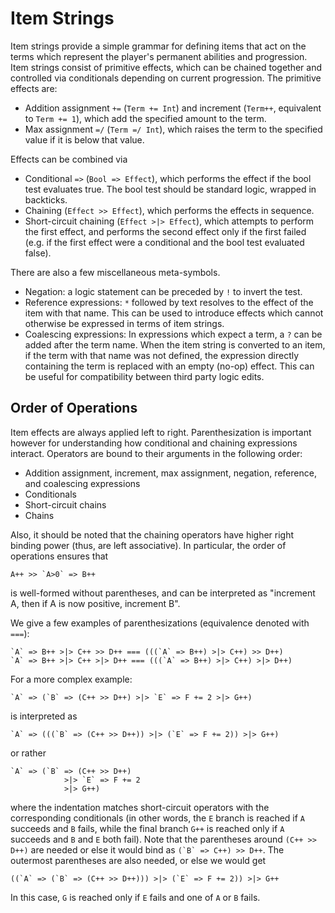 # Item Strings

Item strings provide a simple grammar for defining items that act on the terms which represent the player's 
permanent abilities and progression. Item strings consist of primitive effects, which can be chained together 
and controlled via conditionals depending on current progression. The primitive effects are:
- Addition assignment `+=` (`Term += Int`) and increment (`Term++`, equivalent to `Term += 1`), 
  which add the specified amount to the term.
- Max assignment `=/` (`Term =/ Int`), which raises the term to the specified value if it is below that value.

Effects can be combined via 
- Conditional `=>` (`Bool => Effect`), which performs the effect if the bool test evaluates true. 
  The bool test should be standard logic, wrapped in backticks.
- Chaining (`Effect >> Effect`), which performs the effects in sequence.
- Short-circuit chaining (`Effect >|> Effect`), which attempts to perform the first effect, and performs the 
  second effect only if the first failed (e.g. if the first effect were a conditional and the bool test 
  evaluated false).

There are also a few miscellaneous meta-symbols.
- Negation: a logic statement can be preceded by `!` to invert the test.
- Reference expressions: `*` followed by text resolves to the effect of the item with that name. 
  This can be used to introduce effects which cannot otherwise be expressed in terms of item strings.
- Coalescing expressions: In expressions which expect a term, a `?` can be added after the term name. 
  When the item string is converted to an item, if the term with that name was not defined, the expression 
  directly containing the term is replaced with an empty (no-op) effect. This can be useful for compatibility 
  between third party logic edits.

## Order of Operations

Item effects are always applied left to right. Parenthesization is important however for understanding how 
conditional and chaining expressions interact. Operators are bound to their arguments in the following order:

- Addition assignment, increment, max assignment, negation, reference, and coalescing expressions
- Conditionals
- Short-circuit chains
- Chains

Also, it should be noted that the chaining operators have higher right binding power (thus, are left associative). 
In particular, the order of operations ensures that
```text
A++ >> `A>0` => B++
```
is well-formed without parentheses, and can be interpreted as "increment A, then if A is now positive, 
increment B".

We give a few examples of parenthesizations (equivalence denoted with `===`):

```text
`A` => B++ >|> C++ >> D++ === (((`A` => B++) >|> C++) >> D++)
`A` => B++ >|> C++ >|> D++ === (((`A` => B++) >|> C++) >|> D++)
```

For a more complex example:

```text
`A` => (`B` => (C++ >> D++) >|> `E` => F += 2 >|> G++)
```

is interpreted as

```text
`A` => (((`B` => (C++ >> D++)) >|> (`E` => F += 2)) >|> G++)
```

or rather

```text
`A` => (`B` => (C++ >> D++) 
            >|> `E` => F += 2 
            >|> G++)
```

where the indentation matches short-circuit operators with the corresponding conditionals (in other words, the 
`E` branch is reached if `A` succeeds and `B` fails, while the final branch `G++` is reached only if `A` succeeds 
and `B` and `E` both fail). Note that the parentheses around `(C++ >> D++)` are needed or else it would bind as 
``(`B` => C++) >> D++``. The outermost parentheses are also needed, or else we would get

```text
((`A` => (`B` => (C++ >> D++))) >|> (`E` => F += 2)) >|> G++
```

In this case, `G` is reached only if `E` fails and one of `A` or `B` fails.